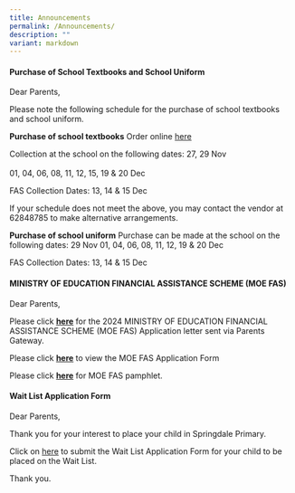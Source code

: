 ```yaml
---
title: Announcements
permalink: /Announcements/
description: ""
variant: markdown
---
```

#### Purchase of School Textbooks and School Uniform

Dear Parents,

Please note the following schedule for the purchase of school textbooks and school uniform. 

**Purchase of school textbooks**
Order online [here](https://www.blmarketing.sg/)

Collection at the school on the following dates: 27, 29 Nov<br> 
<br> 01, 04, 06, 08, 11, 12, 15, 19 &amp; 20 Dec

FAS Collection Dates: 13, 14 &amp; 15 Dec

If your schedule does not meet the above, you may contact the vendor at 62848785 to make alternative arrangements.

**Purchase of school uniform**
Purchase can be made at the school on the following dates:
29 Nov
01, 04, 06, 08, 11, 12, 19 &amp; 20 Dec

FAS Collection Dates: 13, 14 &amp; 15 Dec




#### MINISTRY OF EDUCATION FINANCIAL ASSISTANCE SCHEME (MOE FAS)

Dear Parents,
 
Please click **[here](/files/letter%20to%20parents%20-%202024%20moe%20fas%20application.pdf)** for the 2024 MINISTRY OF EDUCATION FINANCIAL ASSISTANCE SCHEME (MOE FAS) Application letter sent via Parents Gateway.

Please click&nbsp;**[here](/files/2024%20moe%20fas%20application%20form.pdf)**&nbsp;to view the&nbsp;MOE FAS Application Form

Please click&nbsp;**[here](/files/moe%20fas%20pamphlet%204%20languages.pdf)**&nbsp;for MOE FAS pamphlet.


#### Wait List Application Form

Dear Parents,

Thank you for your interest to place your child in Springdale Primary.

Click on [here](https://go.gov.sg/sdpswaitlistapplicationform) to submit the Wait List Application Form for your child to be placed on the Wait List. 


Thank you.